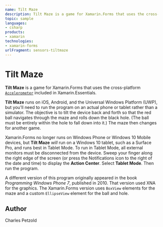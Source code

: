 ```yaml
---
name: Tilt Maze
description: Tilt Maze is a game for Xamarin.Forms that uses the cross-platform Accelerometer included in Xamarin.Essentials. Tilt Maze runs on iOS, Android, and the Universal Windows Platform (UWP), but you'll need to run the program on an actual phone or tablet rather than a simulator. The objective is to tilt the device back and forth so that the red ball navigates through the maze and rolls down the black hole. (The ball must be entirely within the hole to fall down into it.) The maze then changes for another game. Xamarin.Forms no longer runs on Windows Phone or Windows 10 Mobile devices, but Tilt Maze will run on a Windows 10 tablet, such as a Surface Pro, and runs best in Tablet Mode. To run in Tablet Mode, all external monitors must be disconnected from the device. Sweep your finger along the right edge of the screen (or press the Notifications icon to the right of the date and time) to display the Action Center. Select Tablet Mode. Then run the program. A different version of this program originally appeared in the book Programming Windows Phone 7, published in 2010. That version used XNA for the graphics. The Xamarin.Forms version uses BoxView elements for the maze and a custom EllipseView element for the ball and hole.
topic: sample
languages:
- csharp
products:
- xamarin
technologies:
- xamarin-forms
urlFragment: sensors-tiltmaze
---
```

Tilt Maze
=========

**Tilt Maze** is a game for Xamarin.Forms that uses the cross-platform [`Accelerometer`](https://docs.microsoft.com/xamarin/essentials/accelerometer?context=xamarin/xamarin-forms) included in Xamarin.Essentials. 

**Tilt Maze** runs on iOS, Android, and the Universal Windows Platform (UWP), but you'll need to run the program on an actual phone or tablet rather than a simulator. The objective is to tilt the device back and forth so that the red ball navigates through the maze and rolls down the black hole. (The ball must be entirely within the hole to fall down into it.) The maze then changes for another game.

Xamarin.Forms no longer runs on Windows Phone or Windows 10 Mobile devices, but **Tilt Maze** _will_ run on a Windows 10 tablet, such as a Surface Pro, and runs best in Tablet Mode. To run in Tablet Mode, all external monitors must be disconnected from the device. Sweep your finger along the right edge of the screen (or press the Notifications icon to the right of the date and time) to display the **Action Center**. Select **Tablet Mode**. Then run the program.

A different version of this program originally appeared in the book _Programming Windows Phone 7_, published in 2010. That version used XNA for the graphics. The Xamarin.Forms version uses `BoxView` elements for the maze and a custom `EllipseView` element for the ball and hole.

Author
------
Charles Petzold 







